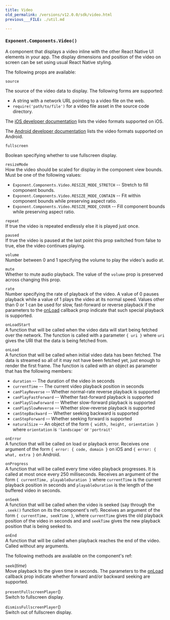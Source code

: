 ```yaml
---
title: Video
old_permalink: /versions/v12.0.0/sdk/video.html
previous___FILE: ./util.md

---
```


### `Exponent.Components.Video()`  
A component that displays a video inline with the other React Native UI elements in your app. The display dimensions and position of the video on screen can be set using usual React Native styling.

The following props are available:

 `source`  

The source of the video data to display. The following forms are supported:

-   A string with a network URL pointing to a video file on the web.
-   `require('path/to/file')` for a video file asset in the source code directory.

The [iOS developer documentation](https://developer.apple.com/library/ios/documentation/Miscellaneous/Conceptual/iPhoneOSTechOverview/MediaLayer/MediaLayer.html) lists the video formats supported on iOS.

The [Android developer documentation](https://developer.android.com/guide/appendix/media-formats.html#formats-table) lists the video formats supported on Android.

 `fullscreen`

Boolean specifying whether to use fullscreen display.

 `resizeMode`  
How the video should be scaled for display in the component view bounds. Must be one of the following values:

-   `Exponent.Components.Video.RESIZE_MODE_STRETCH` -- Stretch to fill component bounds.
-   `Exponent.Components.Video.RESIZE_MODE_CONTAIN` -- Fit within component bounds while preserving aspect ratio.
-   `Exponent.Components.Video.RESIZE_MODE_COVER` -- Fill component bounds while preserving aspect ratio.

`repeat`  
If true the video is repeated endlessly else it is played just once.

`paused`  
If true the video is paused at the last point this prop switched from false to true, else the video continues playing.

`volume`  
Number between 0 and 1 specifying the volume to play the video's audio at.

`mute`  
Whether to mute audio playback. The value of the `volume` prop is preserved across changing this prop.

`rate`  
Number specifying the rate of playback of the video. A value of 0 pauses playback while a value of 1 plays the video at its normal speed. Values other than 0 or 1 can be used for slow, fast-forward or reverse playback if the parameters to the [onLoad](https://docs.getexponent.com/versions/v12.0.0/guides#video-on-load) callback prop indicate that such special playback is supported.

`onLoadStart`  
A function that will be called when the video data will start being fetched over the network. The function is called with a parameter `{ uri }` where `uri` gives the URI that the data is being fetched from.

`onLoad`  
A function that will be called when initial video data has been fetched. The data is streamed so all of it may not have been fetched yet, just enough to render the first frame. The function is called with an object as parameter that has the following members:

-   `duration` -- The duration of the video in seconds
-   `currentTime` -- The current video playback position in seconds
-   `canPlayReverse` -- Whether normal-rate reverse playback is supported
-   `canPlayFastForward` -- Whether fast-forward playback is supported
-   `canPlaySlowForward` -- Whether slow-forward playback is supported
-   `canPlaySlowReverse` -- Whether slow-reverse playback is supported
-   `canStepBackward` -- Whether seeking backward is supported
-   `canStepForward` -- Whether seeking forward is supported
-   `naturalSize` -- An object of the form `{ width, height, orientation }` where `orientation` is `'landscape'` or `'portrait'`

`onError`  
A function that will be called on load or playback error. Receives one argument of the form `{ error: { code, domain }` on iOS and `{ error: { what, extra }` on Android.

`onProgress`  
A function that will be called every time video playback progresses. It is called at most once every 250 milliseconds. Receives an argument of the form `{ currentTime, playableDuration }` where `currentTime` is the current playback position in seconds and `playableDuration` is the length of the buffered video in seconds.

`onSeek`  
A function that will be called when the video is seeked (say through the `.seek()` function on its the component's ref). Receives an argument of the form `{ currentTime, seekTime }`, where `currentTime` gives the old playback position of the video in seconds and and `seekTime` gives the new playback position that is being seeked to.

`onEnd`  
A function that will be called when playback reaches the end of the video. Called without any arguments.

The following methods are available on the component's ref:

`seek`(_time_)  
Move playback to the given time in seconds. The parameters to the [onLoad](https://docs.getexponent.com/versions/v12.0.0/guides#video-on-load) callback prop indicate whether forward and/or backward seeking are supported.

`presentFullscreenPlayer`()  
Switch to fullscreen display.

`dismissFullscreenPlayer`()  
Switch out of fullscreen display.

